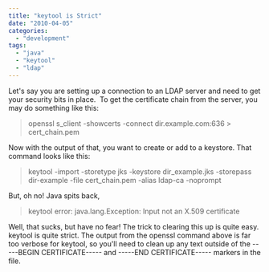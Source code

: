```yaml
---
title: "keytool is Strict"
date: "2010-04-05"
categories: 
  - "development"
tags: 
  - "java"
  - "keytool"
  - "ldap"
---
```


Let's say you are setting up a connection to an LDAP server and need to get your security bits in place.  To get the certificate chain from the server, you may do something like this:

> openssl s_client -showcerts -connect dir.example.com:636 > cert_chain.pem

Now with the output of that, you want to create or add to a keystore. That command looks like this:

> keytool -import -storetype jks -keystore dir_example.jks -storepass dir-example -file cert_chain.pem -alias ldap-ca -noprompt

But, oh no! Java spits back,

> keytool error: java.lang.Exception: Input not an X.509 certificate

Well, that sucks, but have no fear! The trick to clearing this up is quite easy. keytool is quite strict. The output from the openssl command above is far too verbose for keytool, so you'll need to clean up any text outside of the -----BEGIN CERTIFICATE----- and -----END CERTIFICATE----- markers in the file.
